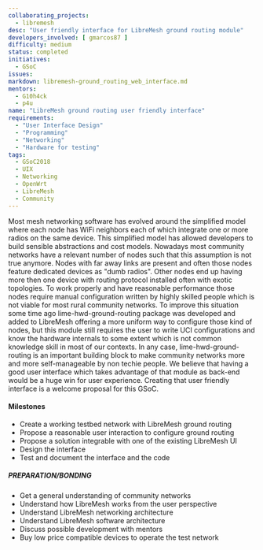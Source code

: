 ```yaml
---
collaborating_projects:
  - libremesh
desc: "User friendly interface for LibreMesh ground routing module"
developers_involved: [ gmarcos87 ]
difficulty: medium
status: completed
initiatives:
  - GSoC
issues:
markdown: libremesh-ground_routing_web_interface.md
mentors:
  - G10h4ck
  - p4u
name: "LibreMesh ground routing user friendly interface"
requirements:
  - "User Interface Design"
  - "Programming"
  - "Networking"
  - "Hardware for testing"
tags:
  - GSoC2018
  - UIX
  - Networking
  - OpenWrt
  - LibreMesh
  - Community
---
```



Most mesh networking software has evolved around the simplified model where
each node has WiFi neighbors each of which integrate one or more radios on the
same device. This simplified model has allowed developers to build sensible
abstractions and cost models.
Nowadays most community networks have a relevant number of nodes such that this
assumption is not true anymore. Nodes with far away links are present and often
those nodes feature dedicated devices as "dumb radios". Other nodes end up
having more then one device with
routing protocol installed often with exotic topologies. To work properly and
have reasonable performance those nodes require manual configuration written
by highly skilled people which is not viable for most rural community networks.
To improve this situation some time ago lime-hwd-ground-routing package was
developed and added to LibreMesh offering a more uniform way to configure
those kind of nodes, but this module still requires the user to write UCI
configurations and know the hardware internals to some extent which is not
common knowledge skill in most of our contexts.
In any case, lime-hwd-ground-routing is an important building block to make
community networks more and more self-manageable by non techie people.
We believe that having a good user interface which takes advantage of that
module as back-end would be a huge win for user experience.
Creating that user friendly interface is a welcome proposal for this GSoC.


#### Milestones

* Create a working testbed network with LibreMesh ground routing
* Propose a reasonable user interaction to configure ground routing
* Propose a solution integrable with one of the existing LibreMesh UI
* Design the interface
* Test and document the interface and the code


##### PREPARATION/BONDING

* Get a general understanding of community networks
* Understand how LibreMesh works from the user perspective
* Understand LibreMesh networking architecture
* Understand LibreMesh software architecture
* Discuss possible development with mentors
* Buy low price compatible devices to operate the test network
